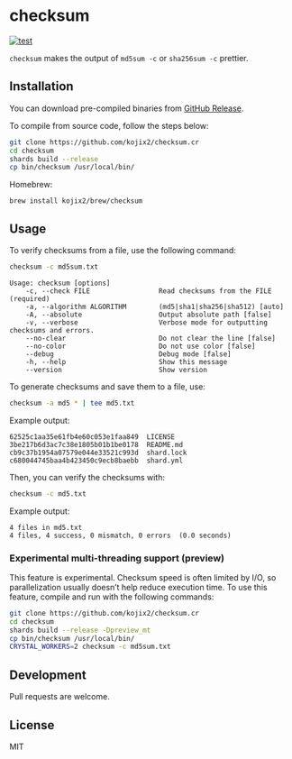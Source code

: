 # checksum

[![test](https://github.com/kojix2/checksum.cr/actions/workflows/test.yml/badge.svg)](https://github.com/kojix2/checksum.cr/actions/workflows/test.yml)

`checksum` makes the output of `md5sum -c` or `sha256sum -c` prettier.

## Installation

You can download pre-compiled binaries from [GitHub Release](https://github.com/kojix2/checksum.cr/releases).

To compile from source code, follow the steps below:

```sh
git clone https://github.com/kojix2/checksum.cr
cd checksum
shards build --release
cp bin/checksum /usr/local/bin/
```

Homebrew:

```
brew install kojix2/brew/checksum
```

## Usage

To verify checksums from a file, use the following command:

```sh
checksum -c md5sum.txt
```

```
Usage: checksum [options]
    -c, --check FILE                 Read checksums from the FILE (required)
    -a, --algorithm ALGORITHM        (md5|sha1|sha256|sha512) [auto]
    -A, --absolute                   Output absolute path [false]
    -v, --verbose                    Verbose mode for outputting checksums and errors.
    --no-clear                       Do not clear the line [false]
    --no-color                       Do not use color [false]
    --debug                          Debug mode [false]
    -h, --help                       Show this message
    --version                        Show version
```

To generate checksums and save them to a file, use:

```sh
checksum -a md5 * | tee md5.txt
```

Example output:

```
62525c1aa35e61fb4e60c053e1faa849  LICENSE
3be217b6d3ac7c38e1805b01b1be0178  README.md
cb9c37b1954a07579e044e33521c993d  shard.lock
c680044745baa4b423450c9ecb8baebb  shard.yml
```

Then, you can verify the checksums with:

```sh
checksum -c md5.txt
```

Example output:

```
4 files in md5.txt
4 files, 4 success, 0 mismatch, 0 errors  (0.0 seconds)
```

### Experimental multi-threading support (preview)

This feature is experimental. Checksum speed is often limited by I/O, so parallelization usually doesn’t help reduce execution time. 
To use this feature, compile and run with the following commands:

```sh
git clone https://github.com/kojix2/checksum.cr
cd checksum
shards build --release -Dpreview_mt
cp bin/checksum /usr/local/bin/
CRYSTAL_WORKERS=2 checksum -c md5sum.txt
```

## Development

Pull requests are welcome.

## License

MIT
